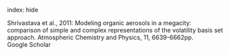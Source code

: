 index: hide

<div class="Citation">

  <div class="Citation-body">
    <div class="Citation-text">Shrivastava et al., 2011: Modeling organic aerosols in a megacity: comparison of simple and complex representations of the volatility basis set approach. <span class="Article-journal">Atmospheric Chemistry and Physics, </span><span class="Article-volume">11, </span>6639-6662pp.</div>
    <div class="Citation-links">
      <div class="CitationLink" data-href="https://scholar.google.com/scholar?q=Modeling+organic+aerosols+in+a+megacity%3A+comparison+of+simple+and+complex+representations+of+the+volatility+basis+set+approach">
        <div class="CitationLink-icon CitationLink-Scholar"></div>
        <div class="CitationLink-text">Google Scholar</div>
      </div>
    </div>
  </div>
</div>


<div class="Citation-copy">

</div>